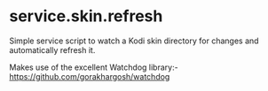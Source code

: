 # service.skin.refresh
Simple service script to watch a Kodi skin directory for changes and automatically refresh it. 

Makes use of the excellent Watchdog library:- https://github.com/gorakhargosh/watchdog
